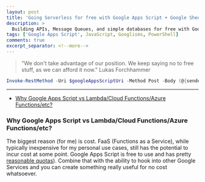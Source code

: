 ```yaml
---
layout: post
title: 'Going Serverless for free with Google Apps Script + Google Sheets'
description: >
  Building APIs, Message Queues, and simple databases for free with Google Apps Script
tags: ['Google Apps Script', JavaScript, Googlisms, PowerShell]
comments: true
excerpt_separator: <!--more-->
---
```


> "We don't take advantage of our position. We keep saying no to free stuff, as we can afford it now." Lukas Forchhammer

<!--more-->

```powershell
Invoke-RestMethod -Uri $googleAppsScriptUri -Method Post -Body (@{sender="Slack";text="Hello!";token=$token}|ConvertTo-Json)
```

***

* [Why Google Apps Script vs Lambda/Cloud Functions/Azure Functions/etc?](#why-google-apps-script-vs-lambdacloud-functionsazure-functionsetc)

### Why Google Apps Script vs Lambda/Cloud Functions/Azure Functions/etc?

The biggest reason (for me) is cost. FaaS (Functions as a Service), while typically inexpensive for my personal use cases, still has the potential to incur cost at some point. Google Apps Script is free to use and has pretty [reasonable quotas](https://developers.google.com/apps-script/guides/services/quotas)). Combine that with the ability to hook into other Google Services and you can create something really useful for no cost whatsoever.

